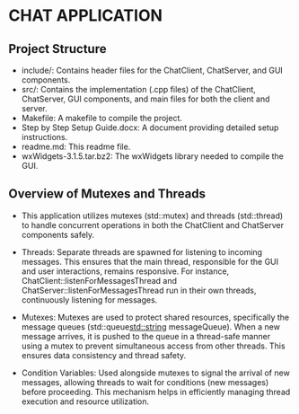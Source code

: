 
# CHAT APPLICATION 


## Project Structure 


- include/: Contains header files for the ChatClient, ChatServer, and GUI components.
- src/: Contains the implementation (.cpp files) of the ChatClient, ChatServer, GUI components, and main files for both the client and server.
- Makefile: A makefile to compile the project.
- Step by Step Setup Guide.docx: A document providing detailed setup instructions.
- readme.md: This readme file.
- wxWidgets-3.1.5.tar.bz2: The wxWidgets library needed to compile the GUI.


## Overview of Mutexes and Threads
- This application utilizes mutexes (std::mutex) and threads (std::thread) to handle concurrent operations in both the ChatClient and ChatServer components safely.

- Threads: Separate threads are spawned for listening to incoming messages. This ensures that the main thread, responsible for the GUI and user interactions, remains responsive. For instance, ChatClient::listenForMessagesThread and ChatServer::listenForMessagesThread run in their own threads, continuously listening for messages.

- Mutexes: Mutexes are used to protect shared resources, specifically the message queues (std::queue<std::string> messageQueue). When a new message arrives, it is pushed to the queue in a thread-safe manner using a mutex to prevent simultaneous access from other threads. This ensures data consistency and thread safety.

- Condition Variables: Used alongside mutexes to signal the arrival of new messages, allowing threads to wait for conditions (new messages) before proceeding. This mechanism helps in efficiently managing thread execution and resource utilization.

